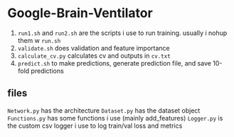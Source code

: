 # Google-Brain-Ventilator

1. ```run1.sh``` and ```run2.sh``` are the scripts i use to run training. usually i nohup them w ```run.sh```
2. ```validate.sh``` does validation and feature importance
3. ```calculate_cv.py``` calculates cv and outputs in ```cv.txt```
4. ```predict.sh``` to make predictions, generate prediction file, and save 10-fold predictions

## files
```Network.py``` has the architecture
```Dataset.py``` has the dataset object
```Functions.py``` has some functions i use (mainly add_features)
```Logger.py``` is the custom csv logger i use to log train/val loss and metrics
